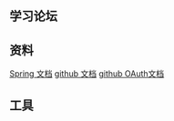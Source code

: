 ## 学习论坛

## 资料
[Spring 文档](https://spring.io/quickstart)
[github 文档](https://docs.github.com/cn/github/getting-started-with-github/quickstart/create-a-repo)
[github OAuth文档](https://docs.github.com/en/developers/apps/building-oauth-apps/creating-an-oauth-app)

## 工具